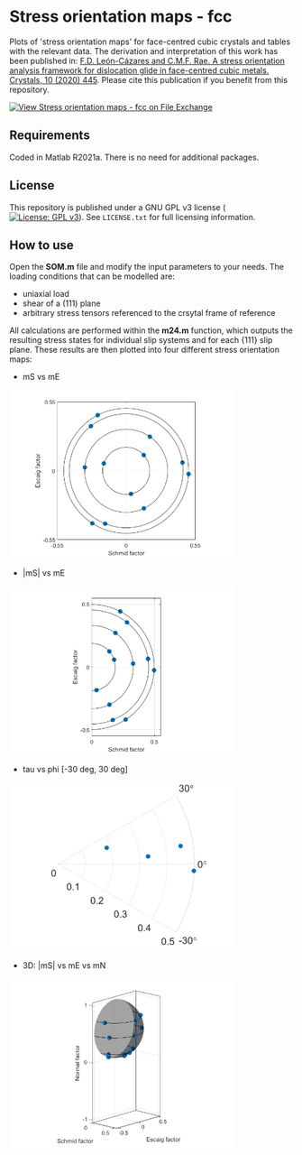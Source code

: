 # Stress orientation maps - fcc
Plots of 'stress orientation maps' for face-centred cubic crystals and tables with the relevant data. The derivation and interpretation of this work has been published in: [F.D. León-Cázares and C.M.F. Rae. A stress orientation analysis framework for dislocation glide in face-centred cubic metals. Crystals, 10 (2020) 445](https://www.mdpi.com/2073-4352/10/6/445). Please cite this publication if you benefit from this repository.

[![View Stress orientation maps - fcc on File Exchange](https://www.mathworks.com/matlabcentral/images/matlab-file-exchange.svg)](https://uk.mathworks.com/matlabcentral/fileexchange/105240-stress-orientation-maps-fcc)

## Requirements
Coded in Matlab R2021a. There is no need for additional packages.

## License
This repository is published under a GNU GPL v3 license ([![License: GPL v3](https://img.shields.io/badge/License-GPLv3-blue.svg)](https://www.gnu.org/licenses/gpl-3.0)). See `LICENSE.txt` for full licensing information.

## How to use

Open the **SOM.m** file and modify the input parameters to your needs. The loading conditions that can be modelled are:
* uniaxial load
* shear of a (111) plane
* arbitrary stress tensors referenced to the crsytal frame of reference
 
All calculations are performed within the **m24.m** function, which outputs the resulting stress states for individual slip systems and for each {111} slip plane. These results are then plotted into four different stress orientation maps:
* mS vs mE
<img src="./SOM1.png" height="300">

* |mS| vs mE
<img src="./SOM2.png" height="300">

* tau vs phi \[-30 deg, 30 deg\]
<img src="./SOM3.png" height="300">

* 3D: |mS| vs mE vs mN
<img src="./SOM4.png" height="300">

